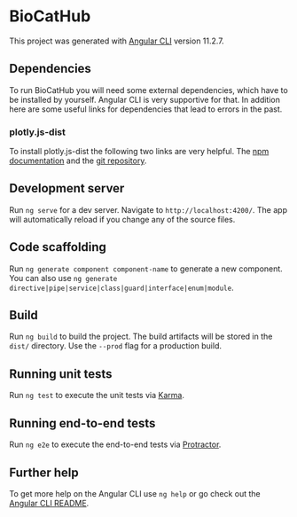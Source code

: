 # BioCatHub

This project was generated with [Angular CLI](https://github.com/angular/angular-cli) version 11.2.7.

## Dependencies

To run BioCatHub you will need some external dependencies, which have to be installed by yourself. Angular CLI is very supportive for that. In addition here are some useful links for dependencies that lead to errors in the past.

### plotly.js-dist

To install plotly.js-dist the following two links are very helpful. The [npm documentation](https://www.npmjs.com/package/plotly.js-dist) and the [git repository](https://github.com/plotly/plotly.js).

## Development server

Run `ng serve` for a dev server. Navigate to `http://localhost:4200/`. The app will automatically reload if you change any of the source files.

## Code scaffolding

Run `ng generate component component-name` to generate a new component. You can also use `ng generate directive|pipe|service|class|guard|interface|enum|module`.

## Build

Run `ng build` to build the project. The build artifacts will be stored in the `dist/` directory. Use the `--prod` flag for a production build.

## Running unit tests

Run `ng test` to execute the unit tests via [Karma](https://karma-runner.github.io).

## Running end-to-end tests

Run `ng e2e` to execute the end-to-end tests via [Protractor](http://www.protractortest.org/).

## Further help

To get more help on the Angular CLI use `ng help` or go check out the [Angular CLI README](https://github.com/angular/angular-cli/blob/master/README.md).
